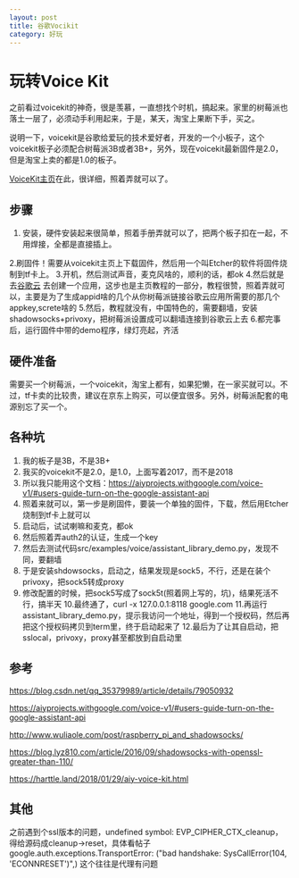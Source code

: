 ```yaml
---
layout: post
title: 谷歌Vocikit
category: 好玩
---
```

# 玩转Voice Kit

之前看过voicekit的神奇，很是羡慕，一直想找个时机，搞起来。家里的树莓派也落土一层了，必须动手利用起来，于是，某天，淘宝上果断下手，买之。

说明一下，voicekit是谷歌给爱玩的技术爱好者，开发的一个小板子，这个voicekit板子必须配合树莓派3B或者3B+，另外，现在voicekit最新固件是2.0，但是淘宝上卖的都是1.0的板子。

[VoiceKit主页](https://aiyprojects.withgoogle.com/voice/)在此，很详细，照着弄就可以了。

## 步骤
1. 安装，硬件安装起来很简单，照着手册弄就可以了，把两个板子扣在一起，不用焊接，全都是直接插上。

2.刷固件！需要从voicekit主页上下载固件，然后用一个叫Etcher的软件将固件烧制到tf卡上。
3.开机，然后测试声音，麦克风啥的，顺利的话，都ok
4.然后就是去[谷歌云](https://console.cloud.google.com) 去创建一个应用，这步也是主页教程的一部分，教程很赞，照着弄就可以，主要是为了生成appid啥的几个从你树莓派链接谷歌云应用所需要的那几个appkey,screte啥的
5.然后，教程就没有，中国特色的，需要翻墙，安装shadowsocks+privoxy，把树莓派设置成可以翻墙连接到谷歌云上去
6.都完事后，运行固件中带的demo程序，绿灯亮起，齐活

## 硬件准备
需要买一个树莓派，一个voicekit，淘宝上都有，如果犯懒，在一家买就可以。不过，tf卡卖的比较贵，建议在京东上购买，可以便宜很多。另外，树莓派配套的电源别忘了买一个。

## 各种坑
1. 我的板子是3B，不是3B+
2. 我买的voicekit不是2.0，是1.0，上面写着2017，而不是2018
3. 所以我只能用这个文档：https://aiyprojects.withgoogle.com/voice-v1/#users-guide-turn-on-the-google-assistant-api
4. 照着来就可以，第一步是刷固件，要装一个单独的固件，下载，然后用Etcher烧制到tf卡上就可以
5. 启动后，试试喇嘛和麦克，都ok
6. 然后照着弄auth2的认证，生成一个key
7. 然后去测试代码src/examples/voice/assistant_library_demo.py，发现不同，要翻墙
8. 于是安装shdowsocks，启动之，结果发现是sock5，不行，还是在装个privoxy，把sock5转成proxy
9. 修改配置的时候，把sock5写成了sock5t(照着网上写的，坑)，结果死活不行，搞半天
10.最终通了，curl -x 127.0.0.1:8118 google.com
11.再运行assistant_library_demo.py，提示我访问一个地址，得到一个授权码，然后再把这个授权码拷贝到term里，终于启动起来了
12.最后为了让其自启动，把sslocal，privoxy，proxy甚至都放到自启动里

## 参考
https://blog.csdn.net/qq_35379989/article/details/79050932

https://aiyprojects.withgoogle.com/voice-v1/#users-guide-turn-on-the-google-assistant-api

http://www.wuliaole.com/post/raspberry_pi_and_shadowsocks/

https://blog.lyz810.com/article/2016/09/shadowsocks-with-openssl-greater-than-110/

https://harttle.land/2018/01/29/aiy-voice-kit.html

## 其他
之前遇到个ssl版本的问题，undefined symbol: EVP_CIPHER_CTX_cleanup，得给源码成cleanup->reset，具体看帖子
google.auth.exceptions.TransportError: ("bad handshake: SysCallError(104, 'ECONNRESET')",) 这个往往是代理有问题